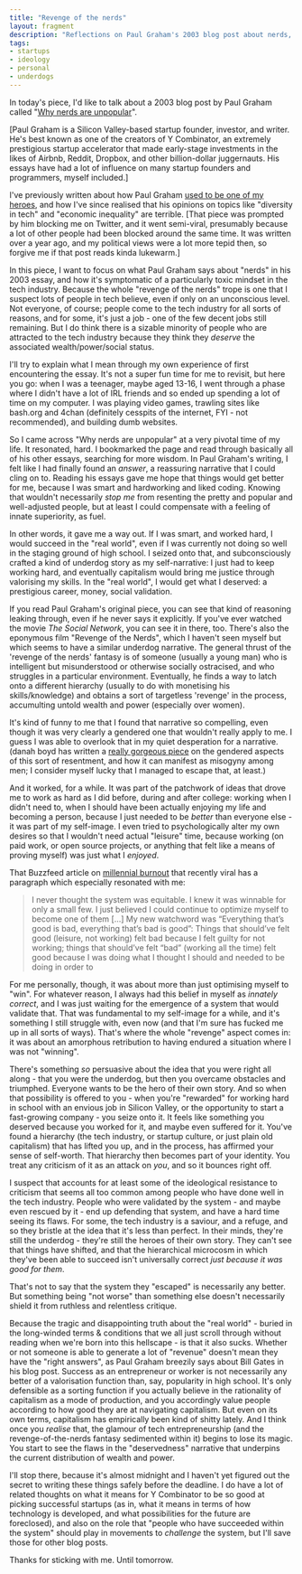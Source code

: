 ```yaml
---
title: "Revenge of the nerds"
layout: fragment
description: "Reflections on Paul Graham's 2003 blog post about nerds, and what it illuminates about the tech industry today."
tags:
- startups
- ideology
- personal
- underdogs
---
```


In today's piece, I'd like to talk about a 2003 blog post by Paul Graham called "[Why nerds are unpopular](http://www.paulgraham.com/nerds.html)".

\[Paul Graham is a Silicon Valley-based startup founder, investor, and writer. He's best known as one of the creators of Y Combinator, an extremely prestigious startup accelerator that made early-stage investments in the likes of Airbnb, Reddit, Dropbox, and other billion-dollar juggernauts. His essays have had a lot of influence on many startup founders and programmers, myself included.\]

I've previously written about how Paul Graham [used to be one of my heroes](https://code.likeagirl.io/paul-graham-blocked-me-on-twitter-c28ca647c7f8), and how I've since realised that his opinions on topics like "diversity in tech" and "economic inequality" are terrible. \[That piece was prompted by him blocking me on Twitter, and it went semi-viral, presumably because a lot of other people had been blocked around the same time. It was written over a year ago, and my political views were a lot more tepid then, so forgive me if that post reads kinda lukewarm.\]

In this piece, I want to focus on what Paul Graham says about "nerds" in his 2003 essay, and how it's symptomatic of a particularly toxic mindset in the tech industry. Because the whole "revenge of the nerds" trope is one that I suspect lots of people in tech believe, even if only on an unconscious level. Not everyone, of course; people come to the tech industry for all sorts of reasons, and for some, it's just a job - one of the few decent jobs still remaining. But I do think there is a sizable minority of people who are attracted to the tech industry because they think they _deserve_ the associated wealth/power/social status.

I'll try to explain what I mean through my own experience of first encountering the essay. It's not a super fun time for me to revisit, but here you go: when I was a teenager, maybe aged 13-16, I went through a phase where I didn't have a lot of IRL friends and so ended up spending a lot of time on my computer. I was playing video games, trawling sites like bash.org and 4chan (definitely cesspits of the internet, FYI - not recommended), and building dumb websites.

So I came across "Why nerds are unpopular" at a very pivotal time of my life. It resonated, hard. I bookmarked the page and read through basically all of his other essays, searching for more wisdom. In Paul Graham's writing, I felt like I had finally found an _answer_, a reassuring narrative that I could cling on to. Reading his essays gave me hope that things would get better for me, because I was smart and hardworking and liked coding. Knowing that wouldn't necessarily _stop me_ from resenting the pretty and popular and well-adjusted people, but at least I could compensate with a feeling of innate superiority, as fuel.

In other words, it gave me a way out. If I was smart, and worked hard, I would succeed in the "real world", even if I was currently not doing so well in the staging ground of high school. I seized onto that, and subconsciously crafted a kind of underdog story as my self-narrative: I just had to keep working hard, and eventually capitalism would bring me justice through valorising my skills. In the "real world", I would get what I deserved: a prestigious career, money, social validation.

If you read Paul Graham's original piece, you can see that kind of reasoning leaking through, even if he never says it explicitly. If you've ever watched the movie _The Social Network_, you can see it in there, too. There's also the eponymous film "Revenge of the Nerds", which I haven't seen myself but which seems to have a similar underdog narrative. The general thrust of the 'revenge of the nerds' fantasy is of someone (usually a young man) who is intelligent but misunderstood or otherwise socially ostracised, and who struggles in a particular environment. Eventually, he finds a way to latch onto a different hierarchy (usually to do with monetising his skills/knowledge) and obtains a sort of targetless 'revenge' in the process, accumulting untold wealth and power (especially over women).

It's kind of funny to me that I found that narrative so compelling, even though it was very clearly a gendered one that wouldn't really apply to me. I guess I was able to overlook that in my quiet desperation for a narrative. (danah boyd has written a [really gorgeous piece](https://medium.com/backchannel/failing-to-see-fueling-hatred-2c0fbae77ef9) on the gendered aspects of this sort of resentment, and how it can manifest as misogyny among men; I consider myself lucky that I managed to escape that, at least.)

And it worked, for a while. It was part of the patchwork of ideas that drove me to work as hard as I did before, during and after college: working when I didn't need to, when I should have been actually enjoying my life and becoming a person, because I just needed to be _better_ than everyone else - it was part of my self-image. I even tried to psychologically alter my own desires so that I wouldn't need actual "leisure" time, because working (on paid work, or open source projects, or anything that felt like a means of proving myself) was just what I _enjoyed_.

That Buzzfeed article on [millennial burnout](https://www.buzzfeednews.com/article/annehelenpetersen/millennials-burnout-generation-debt-work) that recently viral has a paragraph which especially resonated with me:

> I never thought the system was equitable. I knew it was winnable for only a small few. I just believed I could continue to optimize myself to become one of them [...] My new watchword was “Everything that’s good is bad, everything that’s bad is good”: Things that should’ve felt good (leisure, not working) felt bad because I felt guilty for not working; things that should’ve felt “bad” (working all the time) felt good because I was doing what I thought I should and needed to be doing in order to 

For me personally, though, it was about more than just optimising myself to "win". For whatever reason, I always had this belief in myself as _innately correct_, and I was just waiting for the emergence of a system that would validate that. That was fundamental to my self-image for a while, and it's something I still struggle with, even now (and that I'm sure has fucked me up in all sorts of ways). That's where the whole "revenge" aspect comes in: it was about an amorphous retribution to having endured a situation where I was not "winning".

There's something _so_ persuasive about the idea that you were right all along - that you were the underdog, but then you overcame obstacles and triumphed. Everyone wants to be the hero of their own story. And so when that possibility is offered to you - when you're "rewarded" for working hard in school with an envious job in Silicon Valley, or the opportunity to start a fast-growing company - you seize onto it. It feels like something you deserved because you worked for it, and maybe even suffered for it. You've found a hierarchy (the tech industry, or startup culture, or just plain old capitalism) that has lifted you up, and in the process, has affirmed your sense of self-worth. That hierarchy then becomes part of your identity. You treat any criticism of it as an attack on _you_, and so it bounces right off.

I suspect that accounts for at least some of the ideological resistance to criticism that seems all too common among people who have done well in the tech industry. People who were validated by the system - and maybe even rescued by it - end up defending that system, and have a hard time seeing its flaws. For some, the tech industry is a saviour, and a refuge, and so they bristle at the idea that it's less than perfect. In their minds, they're still the underdog - they're still the heroes of their own story. They can't see that things have shifted, and that the hierarchical microcosm in which they've been able to succeed isn't universally correct _just because it was good for them_.

That's not to say that the system they "escaped" is necessarily any better. But something being "not worse" than something else doesn't necessarily shield it from ruthless and relentless critique.

Because the tragic and disappointing truth about the "real world" - buried in the long-winded terms & conditions that we all just scroll through without reading when we're born into this hellscape - is that it also sucks. Whether or not someone is able to generate a lot of "revenue" doesn't mean they have the "right answers", as Paul Graham breezily says about Bill Gates in his blog post. Success as an entrepreneur or worker is not necessarily any better of a valorisation function than, say, popularity in high school. It's only defensible as a sorting function if you actually believe in the rationality of capitalism as a mode of production, and you accordingly value people according to how good they are at navigating capitalism. But even on its own terms, capitalism has empirically been kind of shitty lately. And I think once you _realise_ that, the glamour of tech entrepreneurship (and the revenge-of-the-nerds fantasy sedimented within it) begins to lose its magic. You start to see the flaws in the "deservedness" narrative that underpins the current distribution of wealth and power.

I'll stop there, because it's almost midnight and I haven't yet figured out the secret to writing these things safely before the deadline. I do have a lot of related thoughts on what it means for Y Combinator to be so good at picking successful startups (as in, what it means in terms of how technology is developed, and what possibilities for the future are foreclosed), and also on the role that "people who have succeeded within the system" should play in movements to _challenge_ the system, but I'll save those for other blog posts.

Thanks for sticking with me. Until tomorrow.
